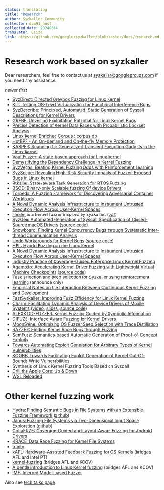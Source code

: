 ```yaml
---
status: translating
title: "Research"
author: Syzkaller Community
collector: dzm91_hust
collected_date: 20240304
translator: Eliza
link: https://github.com/google/syzkaller/blob/master/docs/research.md
---
```


# Research work based on syzkaller

Dear researchers, feel free to contact us at syzkaller@googlegroups.com if you need any assistance.

_newer first_
* [SyzDirect: Directed Greybox Fuzzing for Linux Kernel](https://dl.acm.org/doi/abs/10.1145/3576915.3623146)
* [KIT: Testing OS-Level Virtualization for Functional Interference Bugs](https://doi.org/10.1145/3575693.3575731)
* [SyzDescribe: Principled, Automated, Static Generation of Syscall Descriptions for Kernel Drivers](https://github.com/seclab-ucr/SyzDescribe)
* [GREBE: Unveiling Exploitation Potential for Linux Kernel Bugs](https://zplin.me/papers/GREBE.pdf)
* [Precise Detection of Kernel Data Races with Probabilistic Lockset Analysis](https://www.cs.columbia.edu/~gabe/files/oakland2023_pla.pdf)
* [Linux Kernel Enriched Corpus](https://github.com/cmu-pasta/linux-kernel-enriched-corpus) : [corpus.db](https://github.com/cmu-pasta/linux-kernel-enriched-corpus/raw/main/corpus.db)
* [HotBPF - An On-demand and On-the-fly Memory Protection](https://www.youtube.com/watch?v=1KSLTsgxaSU)
* [KASPER: Scanning for Generalized Transient Execution Gadgets in the Linux Kernel](https://www.vusec.net/projects/kasper/)
* [VaultFuzzer: A state-based approach for Linux kernel](https://hardenedvault.net/blog/2021-09-13-vaultfuzzer/)
* [Demystifying the Dependency Challenge in Kernel Fuzzing](https://conf.researchr.org/details/icse-2022/icse-2022-papers/89/Demystifying-the-Dependency-Challenge-in-Kernel-Fuzzing)
* [SyzVegas: Beating Kernel Fuzzing Odds with Reinforcement Learning](https://www.usenix.org/conference/usenixsecurity21/presentation/wang-daimeng)
* [SyzScope: Revealing High-Risk Security Impacts of Fuzzer-Exposed Bugs in Linux kernel](https://www.usenix.org/conference/usenixsecurity22/presentation/zou)
* [Rtkaller: State-aware Task Generation for RTOS Fuzzing](http://www.wingtecher.com/themes/WingTecherResearch/assets/papers/emsoft21.pdf)
* [BSOD: Binary-only Scalable fuzzing Of device Drivers](https://dmnk.co/raid21-bsod.pdf)
* [Torpedo: A Fuzzing Framework for Discovering Adversarial Container Workloads](https://vtechworks.lib.vt.edu/handle/10919/104159)
* [A Novel Dynamic Analysis Infrastructure to Instrument Untrusted Execution Flow Across User-Kernel Spaces](https://ieeexplore.ieee.org/abstract/document/9519439)
* [Healer](https://github.com/SunHao-0/healer) is a kernel fuzzer inspired by syzkaller. ([pdf](http://www.wingtecher.com/themes/WingTecherResearch/assets/papers/healer-sosp21.pdf))
* [SyzGen: Automated Generation of Syscall Specification of Closed-Source macOS Drivers](https://www.cs.ucr.edu/~zhiyunq/pub/ccs21_syzgen.pdf) ([source code](https://github.com/seclab-ucr/SyzGen_setup))
* [Snowboard: Finding Kernel Concurrency Bugs through Systematic Inter-thread Communication Analysis](https://dl.acm.org/doi/10.1145/3477132.3483549)
* [Undo Workarounds for Kernel Bugs](https://www.usenix.org/system/files/sec21fall-talebi.pdf) ([source code](https://trusslab.github.io/hecaton))
* [HFL: Hybrid Fuzzing on the Linux Kernel](https://www.ndss-symposium.org/wp-content/uploads/2020/02/24018-paper.pdf)
* [A Novel Dynamic Analysis Infrastructure to Instrument Untrusted Execution Flow Across User-Kernel Spaces](https://www.computer.org/csdl/proceedings-article/sp/2021/893400a402/1mbmHSlbmvK)
* [Industry Practice of Coverage-Guided Enterprise Linux Kernel Fuzzing](http://wingtecher.com/themes/WingTecherResearch/assets/papers/fse19-linux-kernel.pdf)
* [Agamotto: Accelerating Kernel Driver Fuzzing with Lightweight Virtual Machine Checkpoints](https://www.usenix.org/conference/usenixsecurity20/presentation/song) ([source code](https://github.com/securesystemslab/agamotto))
* [Task selection and seed selection for Syzkaller using reinforcement learning](https://groups.google.com/d/msg/syzkaller/eKPD4ZpJ66o/UqO_K-SMFwAJ) (announce only)
* [Empirical Notes on the Interaction Between Continuous Kernel Fuzzing and Development](http://users.utu.fi/kakrind/publications/19/vulnfuzz_camera.pdf)
* [FastSyzkaller: Improving Fuzz Efficiency for Linux Kernel Fuzzing](https://iopscience.iop.org/article/10.1088/1742-6596/1176/2/022013)
* [Charm: Facilitating Dynamic Analysis of Device Drivers of Mobile Systems](https://www.usenix.org/system/files/conference/usenixsecurity18/sec18-talebi.pdf)
([video](https://www.usenix.org/conference/usenixsecurity18/presentation/talebi),
[slides](https://www.usenix.org/sites/default/files/conference/protected-files/security18_slides_talebi.pdf),
[source code](https://trusslab.github.io/charm))
* [ALEXKIDD-FUZZER: Kernel Fuzzing Guided by Symbolic Information](https://www.cerias.purdue.edu/assets/symposium/2018-posters/829-D1B.pdf)
* [DIFUZE: Interface Aware Fuzzing for Kernel Drivers](https://acmccs.github.io/papers/p2123-corinaA.pdf)
* [MoonShine: Optimizing OS Fuzzer Seed Selection with Trace Distillation](http://www.cs.columbia.edu/~suman/docs/moonshine.pdf)
* [RAZZER: Finding Kernel Race Bugs through Fuzzing](https://lifeasageek.github.io/papers/jeong:razzer.pdf)
* [SemFuzz: Semantics-based Automatic Generation of Proof-of-Concept Exploits](https://www.informatics.indiana.edu/xw7/papers/p2139-you.pdf)
* [Towards Automating Exploit Generation for Arbitrary Types of Kernel Vulnerabilities](https://i.blackhat.com/us-18/Thu-August-9/us-18-Wu-Towards-Automating-Exploit-Generation-For-Arbitrary-Types-of-Kernel-Vulnerabilities-wp.pdf)
* [KOOBE: Towards Facilitating Exploit Generation of Kernel Out-Of-Bounds Write Vulnerabilities](https://www.usenix.org/system/files/sec20summer_chen-weiteng_prepub.pdf)
* [Synthesis of Linux Kernel Fuzzing Tools Based on Syscall](http://dpi-proceedings.com/index.php/dtcse/article/download/14990/14503)
* [Drill the Apple Core: Up & Down](https://i.blackhat.com/eu-18/Wed-Dec-5/eu-18-Juwei_Lin-Drill-The-Apple-Core.pdf)
* [WSL Reloaded](https://www.slideshare.net/AnthonyLAOUHINETSUEI/wsl-reloaded)

# Other kernel fuzzing work

* [Hydra: Finding Semantic Bugs in File Systems with an Extensible Fuzzing Framework](https://squizz617.github.io/pubs/hydra-sosp19.pdf) ([github](https://github.com/sslab-gatech/hydra))
* [Janus: Fuzzing File Systems via Two-Dimensional Input Space Exploration](https://gts3.org/assets/papers/2019/xu:janus.pdf) ([github](https://github.com/sslab-gatech/janus))
* [CoLaFUZE: Coverage-Guided and Layout-Aware Fuzzing for Android Drivers](https://www.jstage.jst.go.jp/article/transinf/E104.D/11/E104.D_2021NGP0005/_pdf)
* [KRACE: Data Race Fuzzing for Kernel File Systems](https://www.cc.gatech.edu/~mxu80/pubs/xu:krace.pdf)
* [trinity](https://github.com/kernelslacker/trinity)
* [kAFL: Hardware-Assisted Feedback Fuzzing for OS Kernels](https://www.usenix.org/system/files/conference/usenixsecurity17/sec17-schumilo.pdf) (bridges AFL and Intel PT)
* [kernel-fuzzing](https://github.com/oracle/kernel-fuzzing) (bridges AFL and KCOV)
* [A gentle introduction to Linux Kernel fuzzing](https://blog.cloudflare.com/a-gentle-introduction-to-linux-kernel-fuzzing/) (bridges AFL and KCOV)
* [IMF: Inferred Model-based Fuzzer](https://acmccs.github.io/papers/p2345-hanA.pdf)

Also see [tech talks page](/docs/talks.md).
